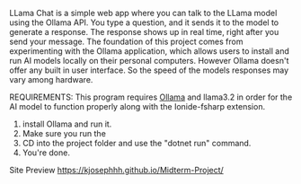LLama Chat is a simple web app where you can talk to the LLama model using the Ollama API. You type a question, and it sends it to the model to generate a response. The response shows up in real time, right after you send your message. The foundation of this project comes from experimenting with the Ollama application, which allows users to install and run AI models locally on their personal computers. However Ollama doesn't offer any built in user interface. So the speed of the models responses may vary among hardware. 

REQUIREMENTS:
This program requires [Ollama](https://github.com/ollama/ollama) and llama3.2 in order for the AI model to function properly along with the Ionide-fsharp extension. 

1. install Ollama and run it.
2. Make sure you run the 
3. CD into the project folder and use the "dotnet run" command.
4. You're done.


Site Preview
https://kjosephhh.github.io/Midterm-Project/
